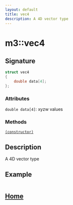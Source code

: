 ```yaml
---
layout: default
title: vec4
description: A 4D vector type
---
```


# m3::vec4

## Signature

```c++
struct vec4
{
    double data[4];
};
```

### Attributes

`double data[4]`: xyzw values

### Methods

[`(constructor)`]()

## Description

A 4D vector type


## Example

```c++

```

## [Home](https://developergy.github.io/math3d/)